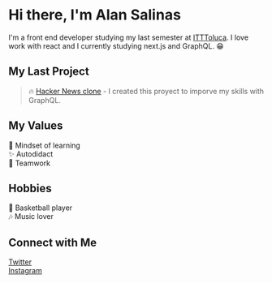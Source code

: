 # Hi there, I'm Alan Salinas 
I'm a front end developer studying my last semester at [ITTToluca](http://www.ittoluca.edu.mx/). I love work with
react and I currently studying next.js and GraphQL. 😁

## My Last Project

> 🔥 [Hacker News clone](https://github.com/SalinasAlan/myhackernews) - I created this proyect to imporve my skills with GraphQL.

## My Values 
🧠 Mindset of learning </br>
✨ Autodidact</br>
🙌 Teamwork</br>

## Hobbies
🏀 Basketball player </br>
🎶 Music lover

## Connect with Me
[Twitter](https://twitter.com/alansalinas2) </br>
[Instagram](https://www.instagram.com/alansalinasdls/) 